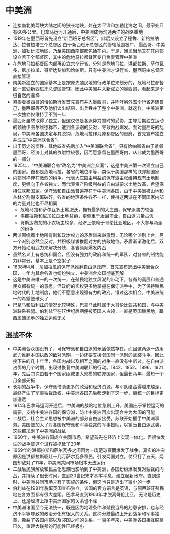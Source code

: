 # 中美洲

* 连接南北美两块大陆之间的狭长地峡，处在太平洋和加勒比海之间，最窄处只有60多公里。巴拿马运河开通后，中美洲成为沟通两洋的战略重地
* 1519年在墨西哥首先设立“新西班牙总督区”，此后又设立了秘鲁、新格拉纳达、拉普拉塔三个总督区.由于新西班牙总督区的管辖范围极广，墨西哥、中美洲、加勒比海地区，乃至美国西南部都包括在内。于是，殖民当局又在其内部设立若干个都督区，其中的危地马拉都督区专门负责管理中美洲
* 在危地马拉都督区内部再设立六个行省，分别是危地马拉、洪都拉斯、萨尔瓦多、尼加拉瓜、哥斯达黎加和恰帕斯。只有中美洲才设行省，墨西哥由总督区直接管理
* 南美新独立的国家基本上是按原先殖民地的行政单位来划分的，危地马拉都督区一直受新西班牙总督区管辖，因此中美洲并入新成立的墨西哥，看起来是个很自然的选择
* 紧挨着墨西哥的恰帕斯行省首先宣布并入墨西哥，并呼吁另外五个行省追随自己，墨西哥等不及他们谈出结果，出兵吞并了整个中美洲。就这样，中美洲第一次独立仅维持了不到一年
* 墨西哥虽然取得了独立，但这仅仅是各派势力暂时的妥协，主导后期独立运动的领袖伊图尔维德称帝，遭到各派别的反对，导致内战爆发。面对墨西哥的乱局，中美洲各国决定与其脱钩，危地马拉作为原都督区的首府，首先宣布独立并成立“中美洲联合省”。
* 出于历史的惯性，其他四省先后加入“中美洲联合省”。只有恰帕斯省由于紧邻墨西哥，经济上对其的依附性较强，因而愿意留在墨西哥内，从此成为墨西哥的一部分
* 1825年，“中美洲联合省”改名为“中美洲合众国”，这是中美洲第一次建立自己的国家。首都是危地马拉，各省的地位平等，类似于美国那样的联邦制国家
* 内部同样存在激烈的纷争。代表大庄园主利益的保守派主张维持现有土地制度，更倾向于各省独立，而代表资产阶级利益的自由派要求土地改革，希望保持住联邦国家。保守派和自由派普遍存在于中美洲各国，由于中美洲被山地和丛林分割得支离破碎，各省的地理条件各不一样，使得这两派在不同国家内部的力量对比也不尽相同
  - 危地马拉和萨尔瓦多土地肥沃，拥有最多的大庄园，保守派势力较强
  - 洪都拉斯和尼加拉瓜土地贫瘠，更侧重于发展商业，自由派力量占优
  - 哥斯达黎加的小农场主较多，经济上依赖于哥伦比亚地区，不大参与两派的纷争
* 两派围绕着土地所有制和政治权力的矛盾越来越激烈，无论哪个派别上台，另一个派别必然会反对，并积极谋求推翻对方的执政地位。矛盾渐渐激化后，双方开始动用武力来解决分歧，各省频频爆发内战
* 虽然名义上有总统和国会，但没有强力的政府和统一的军队，对各省的制约能力非常弱，基本上是个空架子
* 1838年4月，尼加拉瓜的保守派推翻自由派政府，首先宣布退出中美洲合众国，一年内其余各省也纷纷独立，中美洲合众国彻底瓦解
* 这是中美洲唯一的一次统一，在殖民地独立风潮的带动下，各省的高层和普通民众都有统一的意愿。但政府的实权更多地掌握在保守派手中，为了保持殖民地时代的土地制度，他们不愿意出现强有力的政府。错过这次机会，中美洲统一的希望便破灭了
* 巴拿马和伯利兹的情况比较特殊，巴拿马此时属于大哥伦比亚共和国，与中美洲联系甚弱。伯利兹早在17世纪后期便被英国人占领，一直是英国殖民地，跟西属殖民地的独立运动无关

## 混战不休

* 中美洲合众国没有了，可保守派和自由派的矛盾依然存在。而且这两派一边用武力推翻本国执政的敌对派别，一边还要支援邻国同一派别的武装斗争。因此接下来的几十年里，各国内战以及相互之间的战争一直没有中断过。在自由派占优的几个时期，出现过恢复中美洲联邦的行动。1842、1852、1896、1921年，先后四次由若干个国家组成更大规模的联邦国家，但最长两年、最短一个月全部夭折
* 长期的战争中，保守派借助更多的政治和经济资源，与军队结合得越来越深，最终产生了军事独裁政权，中美洲各国先后都走到了这一步，离统一的目标更加遥远
* 1914年巴拿马运河开通后，中美洲的战略地位急剧上升，美国出于掌控运河的需要，支持中美洲各国的保守派，防止中美洲再次出现合并为大国的可能
* 二战后，社会主义思想被中美洲的部分自由派接受，苏联开始插手中美洲事务。美国便加大了对各国保守派和军事独裁的军事援助，以镇压自由派武装，这些都加剧了中美洲的战乱
* 1960年，中美洲各国成立共同市场，希望首先在经济上实现一体化。但很快发生的战争使这个进程被拖延了20年
* 1969年的洪都拉斯和萨尔瓦多之间因为一场足球赛而爆发了战争，真实的冲突原因是洪都拉斯驱赶十几万萨尔瓦多移民，引发两国对立。仗只打了五天，两国却敌对了11年，中美洲共同市场根本无法运行
* 二战后民族解放和民主化思潮也影响到了中美洲，各国纷纷爆发反对独裁的内战，并持续了很长时间，直到20世纪末才基本平息，建立起新政府。直到这时，中美洲共同市场才有了实施的条件，但这也只是迈出了微小的一步
* 伯利兹在1981年脱离英国宣布独立，该国的官方语言是英语，与原西班牙殖民地在各方面都有很大差距。巴拿马直到1903年才脱离哥伦比亚，无论是历史上、还是经济上跟中美洲国家的关系也不深
* 中美洲诸国至今无法统一，既是因为地理条件和殖民当局的刻意安排，也与经济不平等导致的政治分化有很大的关系。这种分歧最终上升到战争和军事独裁，撕裂了各国内部以及邻国之间的关系。一百多年来，中美洲各国相互脱离已久，重建大联邦的可能性已经极小
